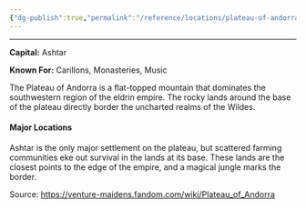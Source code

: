 ```yaml
---
{"dg-publish":true,"permalink":"/reference/locations/plateau-of-andorra/"}
---
```


---
**Capital:** Ashtar

**Known For:** Carillons, Monasteries, Music

The Plateau of Andorra is a flat-topped mountain that dominates the southwestern region of the eldrin empire. The rocky lands around the base of the plateau directly border the uncharted realms of the Wildes.

#### Major Locations[](https://venture-maidens.fandom.com/wiki/Plateau_of_Andorra?veaction=edit&section=1 "Edit section: Major Locations")

Ashtar is the only major settlement on the plateau, but scattered farming communities eke out survival in the lands at its base. These lands are the closest points to the edge of the empire, and a magical jungle marks the border.

Source: https://venture-maidens.fandom.com/wiki/Plateau_of_Andorra